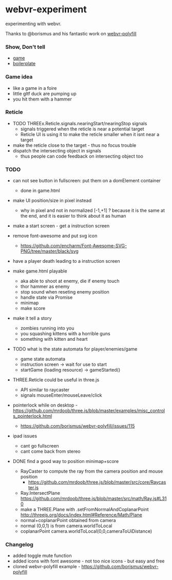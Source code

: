 # webvr-experiment
experimenting with webvr. 

Thanks to @borismus and his fantastic work on
[webvr-polyfill](https://github.com/borismus/webvr-polyfill)

### Show, Don't tell
- [game](http://jeromeetienne.github.io/webvr-experiment/game.html)
- [boilerplate](http://jeromeetienne.github.io/webvr-experiment/boilerplate.html)

### Game idea
- like a game in a foire
- little gltf duck are pumping up
- you hit them with a hammer


### Reticle
- TODO THREEx.Reticle.signals.nearingStart/nearingStop signals
  - signals triggered when the reticle is near a potential target
  - Reticle UI is using it to make the reticle smaller when it isnt near a target
- make the reticle close to the target - thus no focus trouble
- dispatch the intersecting object in signals
  - thus people can code feedback on intersecting object too

### TODO
- can not see button in fullscreen: put them on a domElement container 
  - done in game.html
- make UI position/size in pixel instead
  - why in pixel and not in normalized [-1,+1] ? because it is the same at the end, and it is easier to think about it as human

- make a start screen - get a instruction screen
- remove font-awesome and put svg icon
  - https://github.com/encharm/Font-Awesome-SVG-PNG/tree/master/black/svg
- have a player death leading to a instruction screen


- make game.html playable
  - aka able to shoot at enemy, die if enemy touch
  - thor hammer as enemy
  - stop sound when reseting enemy position
  - handle state via Promise
  - minimap
  - make score
- make it tell a story
  - zombies running into you
  - you squashing kittens with a horrible guns
  - something with kitten and heart


- TODO what is the state automata for player/enemies/game
  - game state automata
  - instruction screen -> wait for use to start
  - startGame (loading resource) -> gameStarted()
- THREE.Reticle could be useful in three.js
  - API similar to raycaster
  - signals mouseEnter/mouseLeave/click

- pointerlock while on desktop - https://github.com/mrdoob/three.js/blob/master/examples/misc_controls_pointerlock.html
  - https://github.com/borismus/webvr-polyfill/issues/115
- ipad issues
  - cant go fullscreen
  - cant come back from stereo

- DONE find a good way to position minimap+score 
  - RayCaster to compute the ray from the camera position and mouse position
    - https://github.com/mrdoob/three.js/blob/master/src/core/Raycaster.js
  - Ray.IntersectPlane https://github.com/mrdoob/three.js/blob/master/src/math/Ray.js#L310
  - make a THREE.Plane with .setFromNormalAndCoplanarPoint http://threejs.org/docs/index.html#Reference/Math/Plane
  - normal+coplanarPoint obtained from camera
  - normal (0,0,1) is from camera.worldToLocal
  - coplanarPoint camera.worldToLocal(0,0,cameraToUiDistance)

### Changelog
- added toggle mute function
- added icons with font awesome - not too nice icons - but easy and free
- cloned webvr-polyfill example - https://github.com/borismus/webvr-polyfill
